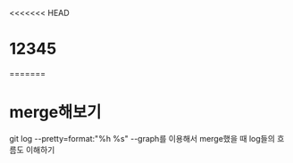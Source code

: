 <<<<<<< HEAD
# 12345
=======
# merge해보기

git log --pretty=format:"%h %s" --graph를 이용해서 merge했을 때 log들의 흐름도 이해하기

